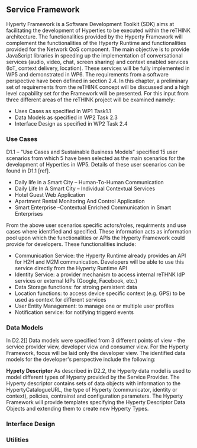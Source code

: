## Service Framework 

Hyperty Framework is a Software Development Toolkit (SDK) aims at facilitating the development of Hyperties to be executed within the reTHINK architecture. The functionalities provided by the Hyperty Framework will complement the functionalities of the Hyperty Runtime and functionalities provided for the Network QoS component. The main objective is to provide JavaScript libraries in speeding up the implementation of conversational services (audio, video, chat, screen sharing) and context enabled services (IoT, context delivery, location). These services will be fully implemented in WP5 and demonstrated in WP6.
The requirements from a software perspective have been defined in section 2.4. In this chapter, a preliminary set of requirements from the reTHINK concept will be discussed and a high level capability set for the Framework will be presented. For this input from three different areas of the reTHINK project will be examined namely:
* Uses Cases as specified in WP1 Task1.1
* Data Models as specified in WP2 Task 2.3
* Interface Design  as specified in WP2 Task 2.4

### Use Cases
D1.1 – “Use Cases and Sustainable Business Models” specified 15 user scenarios from which 5 have been selected as the main scenarios for the development of Hyperties in WP5. Details of these user scenarios can be found in D1.1 [ref]. 
* Daily life in a Smart City – Human-To-Human Communication
* Daily Life In A Smart City – Individual Contextual Services
* Hotel Guest Web Application
* Apartment Rental Monitoring And Control Application
* Smart Enterprise –Contextual Enriched Communication in Smart Enterprises 

From the above user scenarios specific actors/roles, requirments and use cases where identified and specified. These information acts as information pool upon which the functionalities or APIs the Hyperty Framework could provide for developers. These functionalities include:
* Communication Service: the Hyperty Runtime already provides an API for H2H and M2M communication. Developers will be able to use this service directly from the Hyperty Runtime API 
* Identity Service: a provider mechanism to access internal reTHNK IdP services or external IdPs (Google, Facebook, etc.)  
* Data Storage functions: for stroing persistent data 
* Location functions: to access device specific context (e.g. GPS) to be used as context for different services
* User Entity Management: to manage one or multiple user profiles
* Notification service: for notifying triggerd events


### Data Models
In D2.2[] Data models were specified from 3 different points of view - the service provider view, developer view and consumer view. For the Hyperty Framework, focus will be laid only the developer view. The identified data models for the developer's perspective include the following:

**Hypety Descriptor**
As described in D2.2, the Hyperty data model is used to model different types of Hyperty provided by the Service Provider. The Hyperty descriptor contains sets of data objects with information to the HypertyCatalogueURL, the type of Hyperty (communicator, identity or context), policies, contrainst and configuration parameters. The Hyperty Framework will provide templates specifying the Hyperty Descriptor Data Objects and extending them to create new Hyperty Types.


### Interface Design

### Utilities
